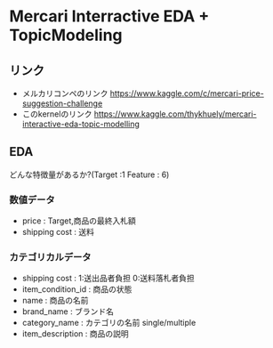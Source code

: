 # Mercari Interractive EDA + TopicModeling

## リンク
- メルカリコンペのリンク
https://www.kaggle.com/c/mercari-price-suggestion-challenge
- このkernelのリンク
https://www.kaggle.com/thykhuely/mercari-interactive-eda-topic-modelling

## EDA
どんな特徴量があるか?(Target :1 Feature : 6)
### 数値データ
- price : Target,商品の最終入札額
- shipping cost : 送料

### カテゴリカルデータ
- shipping cost : 1:送出品者負担 0:送料落札者負担
- item_condition_id : 商品の状態
- name : 商品の名前
- brand_name : ブランド名
- category_name : カテゴリの名前 single/multiple
- item_description : 商品の説明
